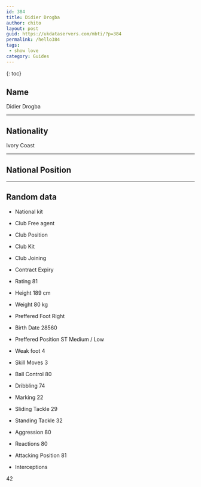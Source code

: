 ```yaml
---
id: 384
title: Didier Drogba
author: chito
layout: post
guid: https://ukdataservers.com/mbti/?p=384
permalink: /hello384
tags:
 - show love
category: Guides
---
```



{: toc}

## Name  
Didier Drogba 

* * *

## Nationality  
Ivory Coast 

* * *

## National Position 

* * *

## Random data 

  * National kit 
  * Club 
Free agent 

  * Club Position 
  * Club Kit 
  * Club Joining 
  * Contract Expiry 
  * Rating 
81 

  * Height 
189 cm 

  * Weight 
80 kg 

  * Preffered Foot 
Right 

  * Birth Date 
28560 

  * Preffered Position 
ST Medium / Low 

  * Weak foot 
4 

  * Skill Moves 
3 

  * Ball Control 
80 

  * Dribbling 
74 

  * Marking 
22 

  * Sliding Tackle 
29 

  * Standing Tackle 
32 

  * Aggression 
80 

  * Reactions 
80 

  * Attacking Position 
81 

  * Interceptions 

42